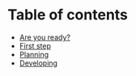 # Table of contents

* [Are you ready?](README.md)
* [First step](first-step.md)
* [Planning](planning.md)
* [Developing](creating.md)

